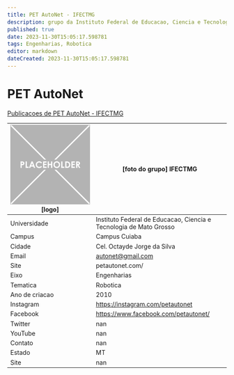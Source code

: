 ```yaml
---
title: PET AutoNet - IFECTMG
description: grupo da Instituto Federal de Educacao, Ciencia e Tecnologia de Mato Grosso
published: true
date: 2023-11-30T15:05:17.598781
tags: Engenharias, Robotica
editor: markdown
dateCreated: 2023-11-30T15:05:17.598781
---
```


# PET AutoNet

[Publicacoes de PET AutoNet - IFECTMG](/atividade/129PETAutoNetIFECTMG/feed)

| ![placeholder.png](/placeholder.png) [logo] | [foto do grupo] IFECTMG         |
| ------------------------------------------- | ------------------------------------------------- |
| Universidade                                | Instituto Federal de Educacao, Ciencia e Tecnologia de Mato Grosso      |
| Campus                                      | Campus Cuiaba            |
| Cidade                                      | Cel. Octayde Jorge da Silva             |
| Email                                       | autonet@gmail.com             |
| Site                                        | petautonet.com/              |
| Eixo                                        | Engenharias              |
| Tematica                                    | Robotica          |
| Ano de criacao                              | 2010        |
| Instagram                                   | https://instagram.com/petautonet         |
| Facebook                                    | https://www.facebook.com/petautonet/          |
| Twitter                                     | nan           |
| YouTube                                     | nan           |
| Contato                                     | nan         |
| Estado                                      |  MT            |
| Site                                        | nan |
